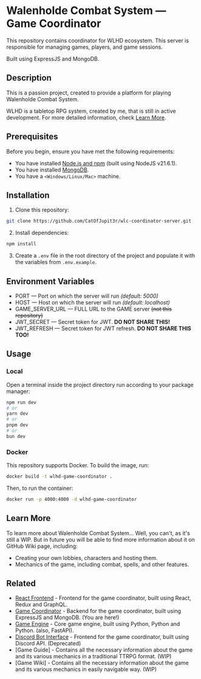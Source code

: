# Walenholde Combat System — Game Coordinator


This repository contains coordinator for WLHD ecosystem. This server is responsible for managing games, players, and game sessions.

Built using ExpressJS and MongoDB.


## Description

This is a passion project, created to provide a platform for playing Walenholde Combat System. 

WLHD is a tabletop RPG system, created by me, that is still in active development. For more detailed information, check [Learn More](#Learn-More).

## Prerequisites

Before you begin, ensure you have met the following requirements:

- You have installed [Node.js and npm](https://nodejs.org/en/download/) (built using NodeJS v21.6.1).
- You have installed [MongoDB](https://www.mongodb.com/try/download/community).
- You have a `<Windows/Linux/Mac>` machine.

## Installation

1. Clone this repository:
```bash
git clone https://github.com/CatOfJupit3r/wlc-coordinator-server.git
```
2. Install dependencies:
```bash
npm install
```
3. Create a `.env` file in the root directory of the project and populate it with the variables from `.env.example`.

## Environment Variables


- PORT — Port on which the server will run _(default: 5000)_
- HOST — Host on which the server will run _(default: localhost)_
- GAME_SERVER_URL — FULL URL to the GAME server ~~(not this repository)~~
- JWT_SECRET — Secret token for JWT. **DO NOT SHARE THIS!**
- JWT_REFRESH — Secret token for JWT refresh. **DO NOT SHARE THIS TOO!**


## Usage

### Local

Open a terminal inside the project directory run according to your package manager:

```bash
npm run dev
# or
yarn dev
# or
pnpm dev
# or
bun dev
```

### Docker

This repository supports Docker. To build the image, run:

```bash
docker build -t wlhd-game-coordinator .
```

Then, to run the container:

```bash
docker run -p 4000:4000 -d wlhd-game-coordinator
```


## Learn More

To learn more about Walenholde Combat System... Well, you can't, as it's still a WIP. But in future you will be able to find more information about it on GitHub Wiki page, including:

- Creating your own lobbies, characters and hosting them.
- Mechanics of the game, including combat, spells, and other features.


## Related

- [React Frontend](https://github.com/CatOfJupit3r/wlc-frontend-web) - Frontend for the game coordinator, built using React, Redux and GraphQL. 
- [Game Coordinator](https://github.com/CatOfJupit3r/wlc-coordinator-server) - Backend for the game coordinator, built using ExpressJS and MongoDB. (You are here!)
- [Game Engine](https://youtu.be/h81WXIfCnoE?si=LS7HpLYhI-LBg4-9) - Core game engine, built using Python, Python and Python. (also, FastAPI).
- [Discord Bot Interface](https://github.com/CatOfJupit3r/wlc-frontend-discord) - Frontend for the game coordinator, built using Discord API. (Deprecated)
- [Game Guide] - Contains all the necessary information about the game and its various mechanics in a traditional TTRPG format. (WIP)
- [Game Wiki] - Contains all the necessary information about the game and its various mechanics in easily navigable way. (WIP)

